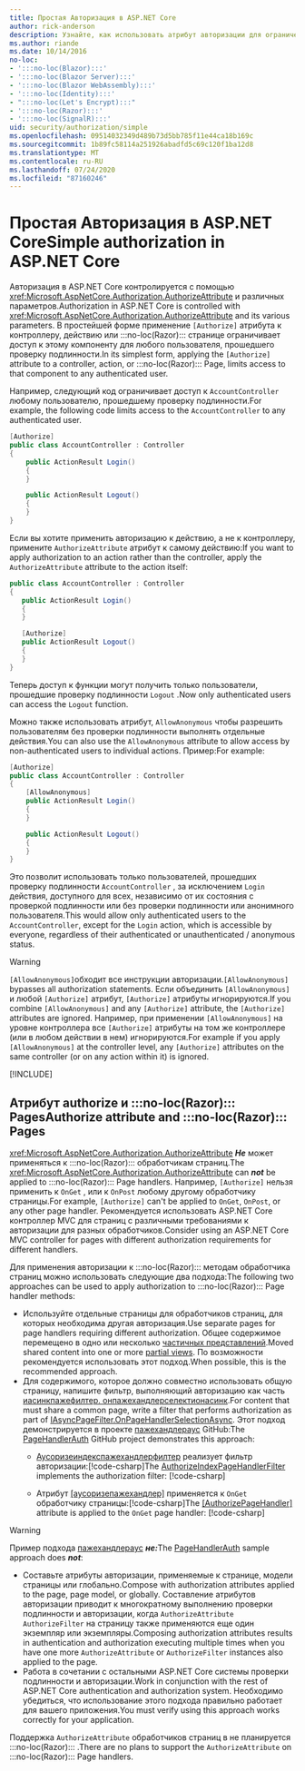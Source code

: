 ```yaml
---
title: Простая Авторизация в ASP.NET Core
author: rick-anderson
description: Узнайте, как использовать атрибут авторизации для ограничения доступа к ASP.NET Core контроллерам и действиям.
ms.author: riande
ms.date: 10/14/2016
no-loc:
- ':::no-loc(Blazor):::'
- ':::no-loc(Blazor Server):::'
- ':::no-loc(Blazor WebAssembly):::'
- ':::no-loc(Identity):::'
- ":::no-loc(Let's Encrypt):::"
- ':::no-loc(Razor):::'
- ':::no-loc(SignalR):::'
uid: security/authorization/simple
ms.openlocfilehash: 09514032349d489b73d5bb785f11e44ca18b169c
ms.sourcegitcommit: 1b89fc58114a251926abadfd5c69c120f1ba12d8
ms.translationtype: MT
ms.contentlocale: ru-RU
ms.lasthandoff: 07/24/2020
ms.locfileid: "87160246"
---
```

# <a name="simple-authorization-in-aspnet-core"></a><span data-ttu-id="fa546-103">Простая Авторизация в ASP.NET Core</span><span class="sxs-lookup"><span data-stu-id="fa546-103">Simple authorization in ASP.NET Core</span></span>

<a name="security-authorization-simple"></a>

<span data-ttu-id="fa546-104">Авторизация в ASP.NET Core контролируется с помощью <xref:Microsoft.AspNetCore.Authorization.AuthorizeAttribute> и различных параметров.</span><span class="sxs-lookup"><span data-stu-id="fa546-104">Authorization in ASP.NET Core is controlled with <xref:Microsoft.AspNetCore.Authorization.AuthorizeAttribute> and its various parameters.</span></span> <span data-ttu-id="fa546-105">В простейшей форме применение `[Authorize]` атрибута к контроллеру, действию или :::no-loc(Razor)::: странице ограничивает доступ к этому компоненту для любого пользователя, прошедшего проверку подлинности.</span><span class="sxs-lookup"><span data-stu-id="fa546-105">In its simplest form, applying the `[Authorize]` attribute to a controller, action, or :::no-loc(Razor)::: Page, limits access to that component to any authenticated user.</span></span>

<span data-ttu-id="fa546-106">Например, следующий код ограничивает доступ к `AccountController` любому пользователю, прошедшему проверку подлинности.</span><span class="sxs-lookup"><span data-stu-id="fa546-106">For example, the following code limits access to the `AccountController` to any authenticated user.</span></span>

```csharp
[Authorize]
public class AccountController : Controller
{
    public ActionResult Login()
    {
    }

    public ActionResult Logout()
    {
    }
}
```

<span data-ttu-id="fa546-107">Если вы хотите применить авторизацию к действию, а не к контроллеру, примените `AuthorizeAttribute` атрибут к самому действию:</span><span class="sxs-lookup"><span data-stu-id="fa546-107">If you want to apply authorization to an action rather than the controller, apply the `AuthorizeAttribute` attribute to the action itself:</span></span>

```csharp
public class AccountController : Controller
{
   public ActionResult Login()
   {
   }

   [Authorize]
   public ActionResult Logout()
   {
   }
}
```

<span data-ttu-id="fa546-108">Теперь доступ к функции могут получить только пользователи, прошедшие проверку подлинности `Logout` .</span><span class="sxs-lookup"><span data-stu-id="fa546-108">Now only authenticated users can access the `Logout` function.</span></span>

<span data-ttu-id="fa546-109">Можно также использовать атрибут, `AllowAnonymous` чтобы разрешить пользователям без проверки подлинности выполнять отдельные действия.</span><span class="sxs-lookup"><span data-stu-id="fa546-109">You can also use the `AllowAnonymous` attribute to allow access by non-authenticated users to individual actions.</span></span> <span data-ttu-id="fa546-110">Пример:</span><span class="sxs-lookup"><span data-stu-id="fa546-110">For example:</span></span>

```csharp
[Authorize]
public class AccountController : Controller
{
    [AllowAnonymous]
    public ActionResult Login()
    {
    }

    public ActionResult Logout()
    {
    }
}
```

<span data-ttu-id="fa546-111">Это позволит использовать только пользователей, прошедших проверку подлинности `AccountController` , за исключением `Login` действия, доступного для всех, независимо от их состояния с проверкой подлинности или без проверки подлинности или анонимного пользователя.</span><span class="sxs-lookup"><span data-stu-id="fa546-111">This would allow only authenticated users to the `AccountController`, except for the `Login` action, which is accessible by everyone, regardless of their authenticated or unauthenticated / anonymous status.</span></span>

> [!WARNING]
> <span data-ttu-id="fa546-112">`[AllowAnonymous]`обходит все инструкции авторизации.</span><span class="sxs-lookup"><span data-stu-id="fa546-112">`[AllowAnonymous]` bypasses all authorization statements.</span></span> <span data-ttu-id="fa546-113">Если объединить `[AllowAnonymous]` и любой `[Authorize]` атрибут, `[Authorize]` атрибуты игнорируются.</span><span class="sxs-lookup"><span data-stu-id="fa546-113">If you combine `[AllowAnonymous]` and any `[Authorize]` attribute, the `[Authorize]` attributes are ignored.</span></span> <span data-ttu-id="fa546-114">Например, при применении `[AllowAnonymous]` на уровне контроллера все `[Authorize]` атрибуты на том же контроллере (или в любом действии в нем) игнорируются.</span><span class="sxs-lookup"><span data-stu-id="fa546-114">For example if you apply `[AllowAnonymous]` at the controller level, any `[Authorize]` attributes on the same controller (or on any action within it) is ignored.</span></span>

[!INCLUDE[](~/includes/requireAuth.md)]

<a name="aarp"></a>

## <a name="authorize-attribute-and-no-locrazor-pages"></a><span data-ttu-id="fa546-115">Атрибут authorize и :::no-loc(Razor)::: Pages</span><span class="sxs-lookup"><span data-stu-id="fa546-115">Authorize attribute and :::no-loc(Razor)::: Pages</span></span>

<span data-ttu-id="fa546-116"><xref:Microsoft.AspNetCore.Authorization.AuthorizeAttribute> ***Не*** может применяться к :::no-loc(Razor)::: обработчикам страниц.</span><span class="sxs-lookup"><span data-stu-id="fa546-116">The <xref:Microsoft.AspNetCore.Authorization.AuthorizeAttribute> can ***not*** be applied to :::no-loc(Razor)::: Page handlers.</span></span> <span data-ttu-id="fa546-117">Например, `[Authorize]` нельзя применить к `OnGet` , или к `OnPost` любому другому обработчику страницы.</span><span class="sxs-lookup"><span data-stu-id="fa546-117">For example, `[Authorize]` can't be applied to `OnGet`, `OnPost`, or any other page handler.</span></span> <span data-ttu-id="fa546-118">Рекомендуется использовать ASP.NET Core контроллер MVC для страниц с различными требованиями к авторизации для разных обработчиков.</span><span class="sxs-lookup"><span data-stu-id="fa546-118">Consider using an ASP.NET Core MVC controller for pages with different authorization requirements for different handlers.</span></span>

<span data-ttu-id="fa546-119">Для применения авторизации к :::no-loc(Razor)::: методам обработчика страниц можно использовать следующие два подхода:</span><span class="sxs-lookup"><span data-stu-id="fa546-119">The following two approaches can be used to apply authorization to :::no-loc(Razor)::: Page handler methods:</span></span>

* <span data-ttu-id="fa546-120">Используйте отдельные страницы для обработчиков страниц, для которых необходима другая авторизация.</span><span class="sxs-lookup"><span data-stu-id="fa546-120">Use separate pages for page handlers requiring different authorization.</span></span> <span data-ttu-id="fa546-121">Общее содержимое перемещено в одно или несколько [частичных представлений](xref:mvc/views/partial).</span><span class="sxs-lookup"><span data-stu-id="fa546-121">Moved shared content into one or more [partial views](xref:mvc/views/partial).</span></span> <span data-ttu-id="fa546-122">По возможности рекомендуется использовать этот подход.</span><span class="sxs-lookup"><span data-stu-id="fa546-122">When possible, this is the recommended approach.</span></span>
* <span data-ttu-id="fa546-123">Для содержимого, которое должно совместно использовать общую страницу, напишите фильтр, выполняющий авторизацию как часть [иасинкпажефилтер. онпажехандлерселектионасинк](xref:Microsoft.AspNetCore.Mvc.Filters.IAsyncPageFilter.OnPageHandlerSelectionAsync%2A).</span><span class="sxs-lookup"><span data-stu-id="fa546-123">For content that must share a common page, write a filter that performs authorization as part of [IAsyncPageFilter.OnPageHandlerSelectionAsync](xref:Microsoft.AspNetCore.Mvc.Filters.IAsyncPageFilter.OnPageHandlerSelectionAsync%2A).</span></span> <span data-ttu-id="fa546-124">Этот подход демонстрируется в проекте [пажехандлераус](https://github.com/dotnet/AspNetCore.Docs/tree/master/aspnetcore/security/authorization/simple/samples/3.1/PageHandlerAuth) GitHub:</span><span class="sxs-lookup"><span data-stu-id="fa546-124">The [PageHandlerAuth](https://github.com/dotnet/AspNetCore.Docs/tree/master/aspnetcore/security/authorization/simple/samples/3.1/PageHandlerAuth) GitHub project demonstrates this approach:</span></span>
  * <span data-ttu-id="fa546-125">[Аусоризеиндекспажехандлерфилтер](https://github.com/dotnet/AspNetCore.Docs/blob/master/aspnetcore/security/authorization/simple/samples/3.1/PageHandlerAuth/AuthorizeIndexPageHandlerFilter.cs) реализует фильтр авторизации:[!code-csharp[](~/security/authorization/simple/samples/3.1/PageHandlerAuth/Pages/Index.cshtml.cs?name=snippet)]</span><span class="sxs-lookup"><span data-stu-id="fa546-125">The [AuthorizeIndexPageHandlerFilter](https://github.com/dotnet/AspNetCore.Docs/blob/master/aspnetcore/security/authorization/simple/samples/3.1/PageHandlerAuth/AuthorizeIndexPageHandlerFilter.cs) implements the authorization filter: [!code-csharp[](~/security/authorization/simple/samples/3.1/PageHandlerAuth/Pages/Index.cshtml.cs?name=snippet)]</span></span>

  * <span data-ttu-id="fa546-126">Атрибут [[аусоризепажехандлер]](https://github.com/dotnet/AspNetCore.Docs/tree/master/aspnetcore/security/authorization/simple/samples/3.1/PageHandlerAuth/Pages/Index.cshtml.cs#L16) применяется к `OnGet` обработчику страницы:[!code-csharp[](~/security/authorization/simple/samples/3.1/PageHandlerAuth/AuthorizeIndexPageHandlerFilter.cs?name=snippet)]</span><span class="sxs-lookup"><span data-stu-id="fa546-126">The [[AuthorizePageHandler]](https://github.com/dotnet/AspNetCore.Docs/tree/master/aspnetcore/security/authorization/simple/samples/3.1/PageHandlerAuth/Pages/Index.cshtml.cs#L16) attribute is applied to the `OnGet` page handler: [!code-csharp[](~/security/authorization/simple/samples/3.1/PageHandlerAuth/AuthorizeIndexPageHandlerFilter.cs?name=snippet)]</span></span>

> [!WARNING]
> <span data-ttu-id="fa546-127">Пример подхода [пажехандлераус](https://github.com/pranavkm/PageHandlerAuth) ***не:***</span><span class="sxs-lookup"><span data-stu-id="fa546-127">The [PageHandlerAuth](https://github.com/pranavkm/PageHandlerAuth) sample approach does ***not***:</span></span>
> * <span data-ttu-id="fa546-128">Составьте атрибуты авторизации, применяемые к странице, модели страницы или глобально.</span><span class="sxs-lookup"><span data-stu-id="fa546-128">Compose with authorization attributes applied to the page, page model, or globally.</span></span> <span data-ttu-id="fa546-129">Составление атрибутов авторизации приводит к многократному выполнению проверки подлинности и авторизации, когда `AuthorizeAttribute` `AuthorizeFilter` на страницу также применяются еще один экземпляр или экземпляры.</span><span class="sxs-lookup"><span data-stu-id="fa546-129">Composing authorization attributes results in authentication and authorization executing multiple times when you have one more `AuthorizeAttribute` or `AuthorizeFilter` instances also applied to the page.</span></span>
> * <span data-ttu-id="fa546-130">Работа в сочетании с остальными ASP.NET Core системы проверки подлинности и авторизации.</span><span class="sxs-lookup"><span data-stu-id="fa546-130">Work in conjunction with the rest of ASP.NET Core authentication and authorization system.</span></span> <span data-ttu-id="fa546-131">Необходимо убедиться, что использование этого подхода правильно работает для вашего приложения.</span><span class="sxs-lookup"><span data-stu-id="fa546-131">You must verify using this approach works correctly for your application.</span></span>

<span data-ttu-id="fa546-132">Поддержка `AuthorizeAttribute` обработчиков страниц в не планируется :::no-loc(Razor)::: .</span><span class="sxs-lookup"><span data-stu-id="fa546-132">There are no plans to support the `AuthorizeAttribute` on :::no-loc(Razor)::: Page handlers.</span></span> 
